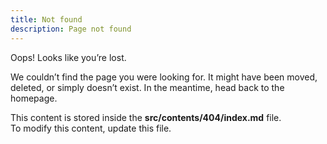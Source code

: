 ```yaml
---
title: Not found
description: Page not found
---
```


Oops! Looks like you’re lost.

We couldn’t find the page you were looking for. It might have been moved, deleted, or simply doesn’t exist. In the meantime, head back to the homepage.

This content is stored inside the **src/contents/404/index.md** file.  
To modify this content, update this file.
